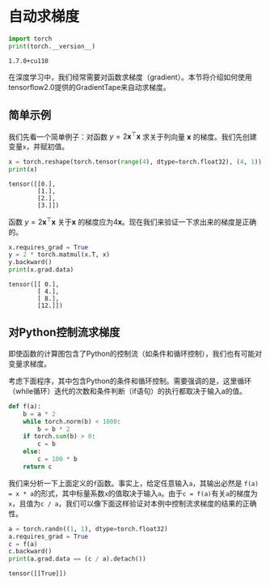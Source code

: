 # 自动求梯度

```python
import torch
print(torch.__version__)

```

    1.7.0+cu110


在深度学习中，我们经常需要对函数求梯度（gradient）。本节将介绍如何使用tensorflow2.0提供的GradientTape来自动求梯度。

## 简单示例

我们先看一个简单例子：对函数 $y = 2\boldsymbol{x}^{\top}\boldsymbol{x}$ 求关于列向量 $\boldsymbol{x}$ 的梯度。我们先创建变量`x`，并赋初值。


```python
x = torch.reshape(torch.tensor(range(4), dtype=torch.float32), (4, 1))
print(x)
```

    tensor([[0.],
            [1.],
            [2.],
            [3.]])

函数 $y = 2\boldsymbol{x}^{\top}\boldsymbol{x}$ 关于$\boldsymbol{x}$ 的梯度应为$4\boldsymbol{x}$。现在我们来验证一下求出来的梯度是正确的。

```python
x.requires_grad = True
y = 2 * torch.matmul(x.T, x)
y.backward()
print(x.grad.data)
```

    tensor([[ 0.],
            [ 4.],
            [ 8.],
            [12.]])

## 对Python控制流求梯度

即使函数的计算图包含了Python的控制流（如条件和循环控制），我们也有可能对变量求梯度。

考虑下面程序，其中包含Python的条件和循环控制。需要强调的是，这里循环（while循环）迭代的次数和条件判断（if语句）的执行都取决于输入a的值。

```python
def f(a):
    b = a * 2
    while torch.norm(b) < 1000:
        b = b * 2
    if torch.sum(b) > 0:
        c = b
    else:
        c = 100 * b
    return c
```

我们来分析一下上面定义的`f`函数。事实上，给定任意输入`a`，其输出必然是 `f(a) = x * a`的形式，其中标量系数`x`的值取决于输入`a`。由于`c = f(a)`有关`a`的梯度为`x`，且值为`c / a`，我们可以像下面这样验证对本例中控制流求梯度的结果的正确性。

```python
a = torch.randn((1, 1), dtype=torch.float32)
a.requires_grad = True
c = f(a)
c.backward()
print(a.grad.data == (c / a).detach())
```

    tensor([[True]])

